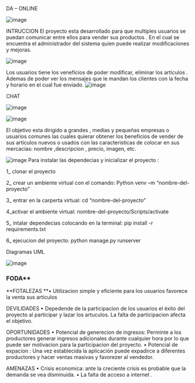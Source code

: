 DA – ONLINE

![image](https://github.com/LeonelMauro/Marketplace/assets/134123021/aaf6553c-4e29-4b60-802b-db6913dd4f72)



INTRUCCION
El proyecto esta desarrollado para que multiples usuarios se puedan comunicar entre ellos para vender sus productos . En el cual se encuentra el administrador del sistema quien puede realizar modificaciones y mejoras.

![image](https://github.com/LeonelMauro/Marketplace/assets/134123021/b4292aaf-815f-41d7-bca7-bb836d961f3e)

Los usuarios tiene los veneficios de poder modificar, eliminar los articulos . Ademas de poder ver los mensajes que le mandan los clientes con la fecha y horario en el cual fue enviado.
![image](https://github.com/LeonelMauro/Marketplace/assets/134123021/bd214476-42da-4044-b3e6-ff6d0bc7f919)



CHAT

![image](https://github.com/LeonelMauro/Marketplace/assets/134123021/90d659c8-01af-4bce-8d7a-22bffea9aca3)

![image](https://github.com/LeonelMauro/Marketplace/assets/134123021/41f2d910-7e70-4d5b-ae09-7baca434be4a)


El objetivo esta dirigido a grandes , medias y pequeñas empresas o usuarios comunes las cuales quierar obtener los beneficios de vender de sus articulos nuevos o usados con las caracteristicas de colocar en sus mercacias: nombre ,descripcion , precio, imagen, etc.

![image](https://github.com/LeonelMauro/Marketplace/assets/134123021/b6af67a2-d76e-4864-bcd4-fad3b2144c66)
Para instalar las dependecias y inicializar el proyecto :

1_ clonar el proyecto

2_ crear un ambiente virtual con el comando:
Python venv –m “nombre-del-proyecto”

3_ entrar en la carperta virtual:
cd “nombre-del-proyecto”

4_activar el ambiente virtual:
nombre-del-proyecto/Scripts/activate

5_ intalar dependecias colocando en la terminal:
pip install -r requirements.txt

6_ ejecucion del proyecto: 
python manage.py runserver

Diagramas UML

![image](https://github.com/LeonelMauro/Marketplace/assets/134123021/0bd8456c-a14d-46d8-a492-d081e8999ff0)

### FODA**
**FOTALEZAS
**• Utilizacion simple y eficiente para los usuarios favorece la venta sus articulos

DEVILIDADES
• Depedende de la participacion de los usuarios el éxito del proyecto al participar y lazar los artuculos. La falta de participacion afecta el objetivo.

OPORTUNIDADES
• Potencial de generecion de ingresos: Perminte a los productores generar ingresos adicionales durante cualquier hora por lo que puede ser motivacion para la participacion del proyecto.
• Potencial de expacion : Una vez establecida la aplicación puede expadirce a diferentes productores y hacer ventas masivas y favorezer al vendedor.

AMENAZAS
• Crisis economica: ante la creciente crisis es probable que la demanda se vea disminuida.
• La falta de acceso a internet .
